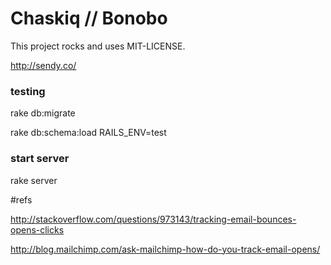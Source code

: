 # Chaskiq // Bonobo

This project rocks and uses MIT-LICENSE.

http://sendy.co/

### testing

rake db:migrate

rake db:schema:load RAILS_ENV=test

### start server

rake server


#refs

http://stackoverflow.com/questions/973143/tracking-email-bounces-opens-clicks

http://blog.mailchimp.com/ask-mailchimp-how-do-you-track-email-opens/